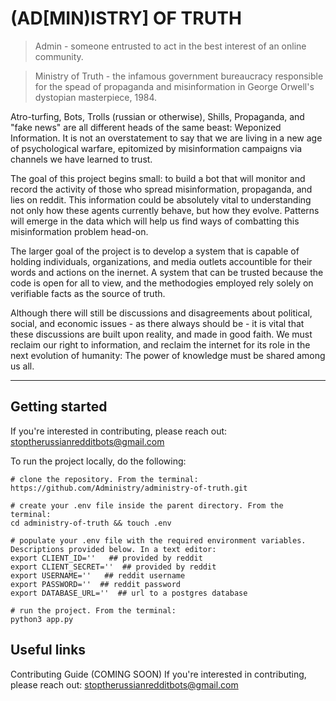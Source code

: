 # (AD[MIN)ISTRY] OF TRUTH

> Admin - someone entrusted to act in the best interest of an online community.

> Ministry of Truth - the infamous government bureaucracy responsible for the spead of propaganda and misinformation in George Orwell's dystopian masterpiece, 1984.

Atro-turfing, Bots, Trolls (russian or otherwise), Shills, Propaganda, and "fake news" are all different heads of the same beast: Weponized Information. It is not an overstatement to say that we are living in a new age of psychological warfare, epitomized by misinformation campaigns via channels we have learned to trust.

The goal of this project begins small: to build a bot that will monitor and record the activity of those who spread misinformation, propaganda, and lies on reddit. This information could be absolutely vital to understanding not only how these agents currently behave, but how they evolve. Patterns will emerge in the data which will help us find ways of combatting this misinformation problem head-on.

The larger goal of the project is to develop a system that is capable of holding individuals, organizations, and media outlets accountible for their words and actions on the inernet. A system that can be trusted because the code is open for all to view, and the methodogies employed rely solely on verifiable facts as the source of truth.

Although there will still be discussions and disagreements about political, social, and economic issues - as there always should be - it is vital that these discussions are built upon reality, and made in good faith. We must reclaim our right to information, and reclaim the internet for its role in the next evolution of humanity: The power of knowledge must be shared among us all.

-------------------------------------------------------------------------------------------------------------------------
Getting started
-----------------
If you're interested in contributing, please reach out: stoptherussianredditbots@gmail.com

To run the project locally, do the following:
```
# clone the repository. From the terminal:
https://github.com/Administry/administry-of-truth.git

# create your .env file inside the parent directory. From the terminal:
cd administry-of-truth && touch .env

# populate your .env file with the required environment variables. Descriptions provided below. In a text editor:
export CLIENT_ID=''   ## provided by reddit
export CLIENT_SECRET=''  ## provided by reddit
export USERNAME=''   ## reddit username
export PASSWORD=''  ## reddit password
export DATABASE_URL=''  ## url to a postgres database

# run the project. From the terminal:
python3 app.py
```

Useful links
-----------------
Contributing Guide (COMING SOON)
If you're interested in contributing, please reach out: stoptherussianredditbots@gmail.com
